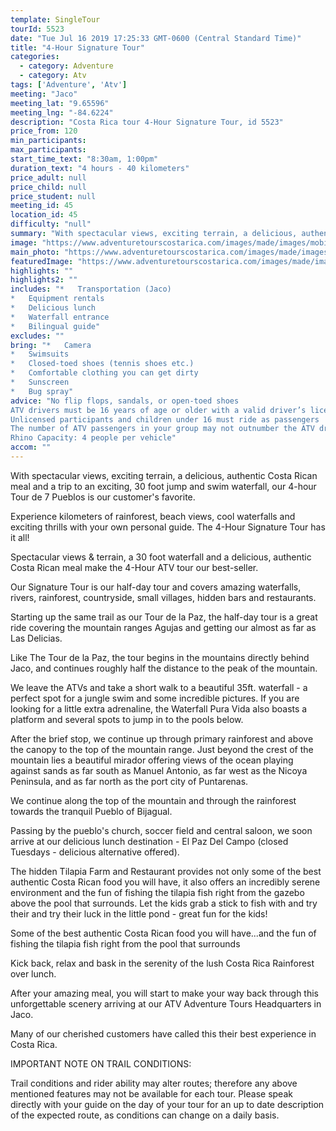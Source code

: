 ```yaml
---
template: SingleTour
tourId: 5523
date: "Tue Jul 16 2019 17:25:33 GMT-0600 (Central Standard Time)"
title: "4-Hour Signature Tour"
categories: 
  - category: Adventure
  - category: Atv
tags: ['Adventure', 'Atv']
meeting: "Jaco"
meeting_lat: "9.65596"
meeting_lng: "-84.6224"
description: "Costa Rica tour 4-Hour Signature Tour, id 5523"
price_from: 120
min_participants: 
max_participants: 
start_time_text: "8:30am, 1:00pm"
duration_text: "4 hours - 40 kilometers"
price_adult: null
price_child: null
price_student: null
meeting_id: 45
location_id: 45
difficulty: "null"
summary: "With spectacular views, exciting terrain, a delicious, authentic Costa Rican meal and a trip to an exciting, 30 foot jump and swim waterfall, our 4-hour Tour de 7 Pueblos is our customer’s favorite."
image: "https://www.adventuretourscostarica.com/images/made/images/mobile/ban2-m_320_250_c1.jpg"
main_photo: "https://www.adventuretourscostarica.com/images/made/images/mobile/ban2-m_320_250_c1.jpg"
featuredImage: "https://www.adventuretourscostarica.com/images/made/images/mobile/ban2-m_320_250_c1.jpg"
highlights: ""
highlights2: ""
includes: "*   Transportation (Jaco)
*   Equipment rentals
*   Delicious lunch
*   Waterfall entrance
*   Bilingual guide"
excludes: ""
bring: "*   Camera
*   Swimsuits
*   Closed-toed shoes (tennis shoes etc.)
*   Comfortable clothing you can get dirty
*   Sunscreen
*   Bug spray"
advice: "No flip flops, sandals, or open-toed shoes  
ATV drivers must be 16 years of age or older with a valid driver’s license  
Unlicensed participants and children under 16 must ride as passengers  
The number of ATV passengers in your group may not outnumber the ATV drivers  
Rhino Capacity: 4 people per vehicle"
accom: ""
---
```

With spectacular views, exciting terrain, a delicious, authentic Costa Rican meal and a trip to an exciting, 30 foot jump and swim waterfall, our 4-hour Tour de 7 Pueblos is our customer's favorite.

Experience kilometers of rainforest, beach views, cool waterfalls and exciting thrills with your own personal guide. The 4-Hour Signature Tour has it all!

Spectacular views & terrain, a 30 foot waterfall and a delicious, authentic Costa Rican meal make the 4-Hour ATV tour our best-seller.

Our Signature Tour is our half-day tour and covers amazing waterfalls, rivers, rainforest, countryside, small villages, hidden bars and restaurants.

Starting up the same trail as our Tour de la Paz, the half-day tour is a great ride covering the mountain ranges Agujas and getting our almost as far as Las Delicias.

Like The Tour de la Paz, the tour begins in the mountains directly behind Jaco, and continues roughly half the distance to the peak of the mountain.

We leave the ATVs and take a short walk to a beautiful 35ft. waterfall - a perfect spot for a jungle swim and some incredible pictures. If you are looking for a little extra adrenaline, the Waterfall Pura Vida also boasts a platform and several spots to jump in to the pools below.

After the brief stop, we continue up through primary rainforest and above the canopy to the top of the mountain range. Just beyond the crest of the mountain lies a beautiful mirador offering views of the ocean playing against sands as far south as Manuel Antonio, as far west as the Nicoya Peninsula, and as far north as the port city of Puntarenas.

We continue along the top of the mountain and through the rainforest towards the tranquil Pueblo of Bijagual.

Passing by the pueblo's church, soccer field and central saloon, we soon arrive at our delicious lunch destination - El Paz Del Campo (closed Tuesdays - delicious alternative offered).

The hidden Tilapia Farm and Restaurant provides not only some of the best authentic Costa Rican food you will have, it also offers an incredibly serene environment and the fun of fishing the tilapia fish right from the gazebo above the pool that surrounds. Let the kids grab a stick to fish with and try their and try their luck in the little pond - great fun for the kids!

Some of the best authentic Costa Rican food you will have...and the fun of fishing the tilapia fish right from the pool that surrounds

Kick back, relax and bask in the serenity of the lush Costa Rica Rainforest over lunch.

After your amazing meal, you will start to make your way back through this unforgettable scenery arriving at our ATV Adventure Tours Headquarters in Jaco.

Many of our cherished customers have called this their best experience in Costa Rica.

IMPORTANT NOTE ON TRAIL CONDITIONS:

Trail conditions and rider ability may alter routes; therefore any above mentioned features may not be available for each tour. Please speak directly with your guide on the day of your tour for an up to date description of the expected route, as conditions can change on a daily basis.